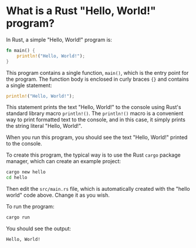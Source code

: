 # What is a Rust "Hello, World!" program?

In Rust, a simple "Hello, World!" program is:

```rust
fn main() {
    println!("Hello, World!");
}
```

This program contains a single function, `main()`, which is the entry point for the program. The function body is enclosed in curly braces `{}` and contains a single statement:

```rust
println!("Hello, World!");
```

This statement prints the text "Hello, World!" to the console using Rust's standard library macro `println!()`. The `println!()` macro is a convenient way to print formatted text to the console, and in this case, it simply prints the string literal "Hello, World!".

When you run this program, you should see the text "Hello, World!" printed to the console.

To create this program, the typical way is to use the Rust `cargo` package manager, which can create an example project:

```sh
cargo new hello
cd hello
```

Then edit the `src/main.rs` file, which is automatically created with the "hello world" code above. Change it as you wish.

To run the program:

```sh
cargo run
```

You should see the output:

```txt
Hello, World!
```
